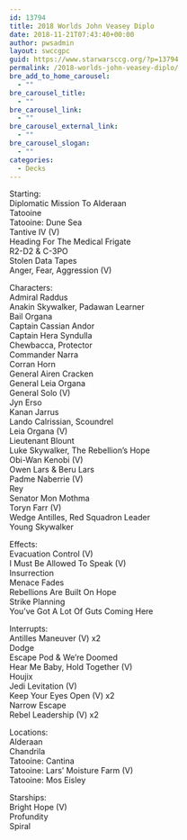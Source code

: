```yaml
---
id: 13794
title: 2018 Worlds John Veasey Diplo
date: 2018-11-21T07:43:40+00:00
author: pwsadmin
layout: swccgpc
guid: https://www.starwarsccg.org/?p=13794
permalink: /2018-worlds-john-veasey-diplo/
bre_add_to_home_carousel:
  - ""
bre_carousel_title:
  - ""
bre_carousel_link:
  - ""
bre_carousel_external_link:
  - ""
bre_carousel_slogan:
  - ""
categories:
  - Decks
---
```

Starting:  
Diplomatic Mission To Alderaan  
Tatooine  
Tatooine: Dune Sea  
Tantive IV (V)  
Heading For The Medical Frigate  
R2-D2 & C-3PO  
Stolen Data Tapes  
Anger, Fear, Aggression (V)

Characters:  
Admiral Raddus  
Anakin Skywalker, Padawan Learner  
Bail Organa  
Captain Cassian Andor  
Captain Hera Syndulla  
Chewbacca, Protector  
Commander Narra  
Corran Horn  
General Airen Cracken  
General Leia Organa  
General Solo (V)  
Jyn Erso  
Kanan Jarrus  
Lando Calrissian, Scoundrel  
Leia Organa (V)  
Lieutenant Blount  
Luke Skywalker, The Rebellion&#8217;s Hope  
Obi-Wan Kenobi (V)  
Owen Lars & Beru Lars  
Padme Naberrie (V)  
Rey  
Senator Mon Mothma  
Toryn Farr (V)  
Wedge Antilles, Red Squadron Leader  
Young Skywalker

Effects:  
Evacuation Control (V)  
I Must Be Allowed To Speak (V)  
Insurrection  
Menace Fades  
Rebellions Are Built On Hope  
Strike Planning  
You&#8217;ve Got A Lot Of Guts Coming Here

Interrupts:  
Antilles Maneuver (V) x2  
Dodge  
Escape Pod & We&#8217;re Doomed  
Hear Me Baby, Hold Together (V)  
Houjix  
Jedi Levitation (V)  
Keep Your Eyes Open (V) x2  
Narrow Escape  
Rebel Leadership (V) x2

Locations:  
Alderaan  
Chandrila  
Tatooine: Cantina  
Tatooine: Lars&#8217; Moisture Farm (V)  
Tatooine: Mos Eisley

Starships:  
Bright Hope (V)  
Profundity  
Spiral